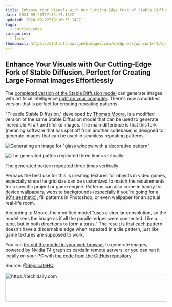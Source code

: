 ```yaml
---
title: Enhance Your Visuals with Our Cutting-Edge Fork of Stable Diffusion, Perfect for Creating Large Format Images Effortlessly
date: 2024-09-20T17:32:17.182Z
updated: 2024-09-22T18:16:35.142Z
tags:
  - cutting-edge
categories:
  - tech
thumbnail: https://static1.howtogeekimages.com/wordpress/wp-content/uploads/2022/09/Tileable-Stable-Diffusion.jpg
---
```


## Enhance Your Visuals with Our Cutting-Edge Fork of Stable Diffusion, Perfect for Creating Large Format Images Effortlessly

The [completed version of the Stable Diffusion model](https://extra-information.techidaily.com/5-highest-rated-vr-gear-for-uavs-for-2024/) can generate images with artificial intelligence [right on your computer](https://unlock-android.techidaily.com/7-ways-to-unlock-a-locked-xiaomi-redmi-k70-phone-by-drfone-android/). There's now a modified version that is perfect for creating repeating patterns.

 "Tileable Stable Diffusion," developed by [Thomas Moore](https://github.com/TomMoore515), is a modified version of the same Stable Diffusion model that can be used to generate incredible AI art and lifelike images. The main difference is that this fork (meaning software that has split off from another codebase) is designed to generate images that can be used in seamless repeating patterns.

![Generating an image for "glass window with a decorative pattern"](https://static1.howtogeekimages.com/wordpress/wp-content/uploads/2022/09/Clipboard-Sep-12-2022-at-1.20-PM-Large.jpeg) 

![The generated pattern repeated three times vertically](https://static1.howtogeekimages.com/wordpress/wp-content/uploads/2022/09/Image.png) 

The generated pattern repeated three times vertically

 Perhaps the best use for this is creating textures for objects in video games, especially since the grid size can be customized to match the requirements for a specific project or game engine. Patterns can also come in handy for device wallpapers, website backgrounds (especially if you're going for [a 90's aesthetic](https://www.webdesignmuseum.org/exhibitions/web-design-in-the-90s/pepsi-1996)), fill patterns in Photoshop, or even wallpaper for an actual real-life room.

 According to Moore, the modified model "uses a circular convolution, so the model sees the image as if all the parallel edges were connected. Like a tube, but in both directions to form a torus." The result is that each pattern doesn't have a discernable edge when repeated in a tile pattern, just like game textures are supposed to work.

 You can [try out the model in your web browser](https://replicate.com/tommoore515/material%5Fstable%5Fdiffusion) to generate images, powered by Nvidia T4 graphics cards in remote servers, or you can run it locally on your PC with [the code from the GitHub repository](https://github.com/TomMoore515/material%5Fstable%5Fdiffusion).

 Source: [@ReplicateHQ](https://twitter.com/replicatehq/status/1568288903177859072)

<ins class="adsbygoogle"
     style="display:block"
     data-ad-format="autorelaxed"
     data-ad-client="ca-pub-7571918770474297"
     data-ad-slot="1223367746"></ins>

<ins class="adsbygoogle"
     style="display:block"
     data-ad-client="ca-pub-7571918770474297"
     data-ad-slot="8358498916"
     data-ad-format="auto"
     data-full-width-responsive="true"></ins>



<!-- affiliate ads begin -->
<a href="https://appsumo.8odi.net/c/5597632/2087389/7443" target="_top" id="2087389">
  <img src="//a.impactradius-go.com/display-ad/7443-2087389" border="0" alt="https://techidaily.com" width="728" height="90"/>
</a>
<img height="0" width="0" src="https://appsumo.8odi.net/i/5597632/2087389/7443" style="position:absolute;visibility:hidden;" border="0" />
<!-- affiliate ads end -->

